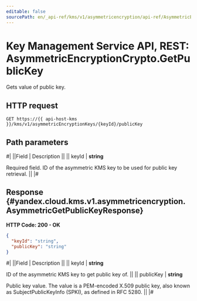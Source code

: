 ```yaml
---
editable: false
sourcePath: en/_api-ref/kms/v1/asymmetricencryption/api-ref/AsymmetricEncryptionCrypto/getPublicKey.md
---
```


# Key Management Service API, REST: AsymmetricEncryptionCrypto.GetPublicKey

Gets value of public key.

## HTTP request

```
GET https://{{ api-host-kms }}/kms/v1/asymmetricEncryptionKeys/{keyId}/publicKey
```

## Path parameters

#|
||Field | Description ||
|| keyId | **string**

Required field. ID of the asymmetric KMS key to be used for public key retrieval. ||
|#

## Response {#yandex.cloud.kms.v1.asymmetricencryption.AsymmetricGetPublicKeyResponse}

**HTTP Code: 200 - OK**

```json
{
  "keyId": "string",
  "publicKey": "string"
}
```

#|
||Field | Description ||
|| keyId | **string**

ID of the asymmetric KMS key to get public key of. ||
|| publicKey | **string**

Public key value.
The value is a PEM-encoded X.509 public key, also known as SubjectPublicKeyInfo (SPKI),
as defined in RFC 5280. ||
|#
